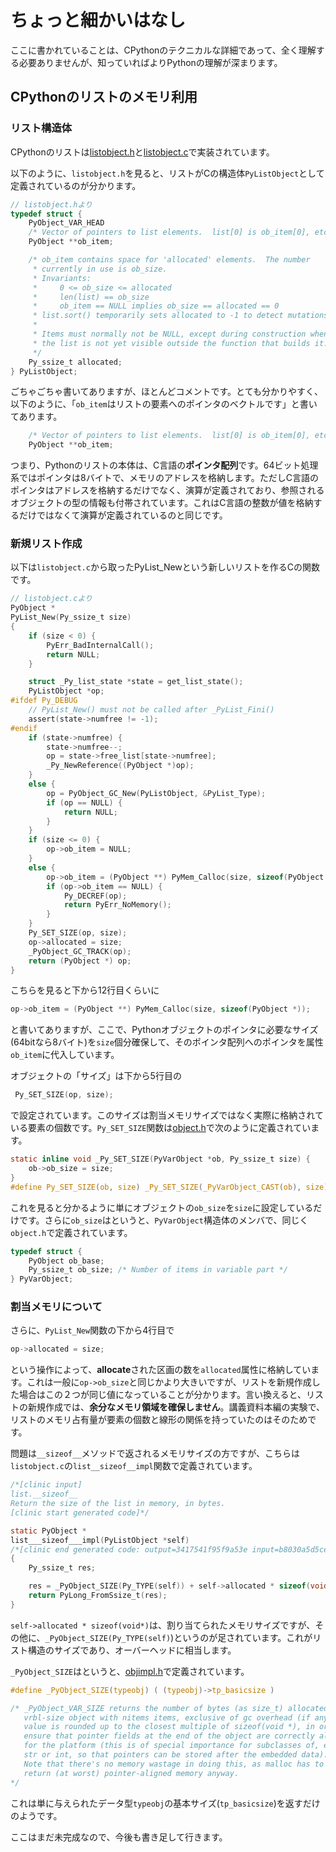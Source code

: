 # ちょっと細かいはなし

ここに書かれていることは、CPythonのテクニカルな詳細であって、全く理解する必要ありませんが、知っていればよりPythonの理解が深まります。

## CPythonのリストのメモリ利用

### リスト構造体

CPythonのリストは[listobject.h](https://github.com/python/cpython/blob/main/Include/cpython/listobject.h)と[listobject.c](https://github.com/python/cpython/blob/main/Objects/listobject.c)で実装されています。

以下のように、`listobject.h`を見ると、リストがCの構造体`PyListObject`として定義されているのが分かります。

```C
// listobject.hより
typedef struct {
    PyObject_VAR_HEAD
    /* Vector of pointers to list elements.  list[0] is ob_item[0], etc. */
    PyObject **ob_item;

    /* ob_item contains space for 'allocated' elements.  The number
     * currently in use is ob_size.
     * Invariants:
     *     0 <= ob_size <= allocated
     *     len(list) == ob_size
     *     ob_item == NULL implies ob_size == allocated == 0
     * list.sort() temporarily sets allocated to -1 to detect mutations.
     *
     * Items must normally not be NULL, except during construction when
     * the list is not yet visible outside the function that builds it.
     */
    Py_ssize_t allocated;
} PyListObject;
```

ごちゃごちゃ書いてありますが、ほとんどコメントです。とても分かりやすく、以下のように、「`ob_item`はリストの要素へのポインタのベクトルです」と書いてあります。

```C
    /* Vector of pointers to list elements.  list[0] is ob_item[0], etc. */
    PyObject **ob_item;
```

つまり、Pythonのリストの本体は、C言語の**ポインタ配列**です。64ビット処理系ではポインタは8バイトで、メモリのアドレスを格納します。ただしC言語のポインタはアドレスを格納するだけでなく、演算が定義されており、参照されるオブジェクトの型の情報も付帯されています。これはC言語の整数が値を格納するだけではなくて演算が定義されているのと同じです。

### 新規リスト作成

以下は`listobject.c`から取ったPyList_Newという新しいリストを作るCの関数です。

```C
// listobject.cより
PyObject *
PyList_New(Py_ssize_t size)
{
    if (size < 0) {
        PyErr_BadInternalCall();
        return NULL;
    }

    struct _Py_list_state *state = get_list_state();
    PyListObject *op;
#ifdef Py_DEBUG
    // PyList_New() must not be called after _PyList_Fini()
    assert(state->numfree != -1);
#endif
    if (state->numfree) {
        state->numfree--;
        op = state->free_list[state->numfree];
        _Py_NewReference((PyObject *)op);
    }
    else {
        op = PyObject_GC_New(PyListObject, &PyList_Type);
        if (op == NULL) {
            return NULL;
        }
    }
    if (size <= 0) {
        op->ob_item = NULL;
    }
    else {
        op->ob_item = (PyObject **) PyMem_Calloc(size, sizeof(PyObject *));
        if (op->ob_item == NULL) {
            Py_DECREF(op);
            return PyErr_NoMemory();
        }
    }
    Py_SET_SIZE(op, size);
    op->allocated = size;
    _PyObject_GC_TRACK(op);
    return (PyObject *) op;
}
```

こちらを見ると下から12行目くらいに

```C
op->ob_item = (PyObject **) PyMem_Calloc(size, sizeof(PyObject *));
```

と書いてありますが、ここで、Pythonオブジェクトのポインタに必要なサイズ(64bitなら8バイト)を`size`個分確保して、そのポインタ配列へのポインタを属性`ob_item`に代入しています。

オブジェクトの「サイズ」は下から5行目の

```C
 Py_SET_SIZE(op, size);
```

で設定されています。このサイズは割当メモリサイズではなく実際に格納されている要素の個数です。`Py_SET_SIZE`関数は[object.h](https://github.com/python/cpython/blob/main/Include/object.h)で次のように定義されています。

```C
static inline void _Py_SET_SIZE(PyVarObject *ob, Py_ssize_t size) {
    ob->ob_size = size;
}
#define Py_SET_SIZE(ob, size) _Py_SET_SIZE(_PyVarObject_CAST(ob), size)
```

これを見ると分かるように単にオブジェクトの`ob_size`を`size`に設定しているだけです。さらに`ob_size`はというと、`PyVarObject`構造体のメンバで、同じく`object.h`で定義されています。

```C
typedef struct {
    PyObject ob_base;
    Py_ssize_t ob_size; /* Number of items in variable part */
} PyVarObject;
```

### 割当メモリについて

さらに、`PyList_New`関数の下から4行目で

```C
op->allocated = size;
```

という操作によって、**allocate**された区画の数を`allocated`属性に格納しています。これは一般に`op->ob_size`と同じかより大きいですが、リストを新規作成した場合はこの２つが同じ値になっていることが分かります。言い換えると、リストの新規作成では、**余分なメモリ領域を確保しません**。講義資料本編の実験で、リストのメモリ占有量が要素の個数と線形の関係を持っていたのはそのためです。

問題は`__sizeof__`メソッドで返されるメモリサイズの方ですが、こちらは`listobject.c`の`list__sizeof__impl`関数で定義されています。

```C
/*[clinic input]
list.__sizeof__
Return the size of the list in memory, in bytes.
[clinic start generated code]*/

static PyObject *
list___sizeof___impl(PyListObject *self)
/*[clinic end generated code: output=3417541f95f9a53e input=b8030a5d5ce8a187]*/
{
    Py_ssize_t res;

    res = _PyObject_SIZE(Py_TYPE(self)) + self->allocated * sizeof(void*);
    return PyLong_FromSsize_t(res);
}
```

`self->allocated * sizeof(void*)`は、割り当てられたメモリサイズですが、その他に、`_PyObject_SIZE(Py_TYPE(self)`)というのが足されています。これがリスト構造のサイズであり、オーバーヘッドに相当します。

`_PyObject_SIZE`はというと、[objimpl.h](https://github.com/python/cpython/blob/main/Include/cpython/objimpl.h)で定義されています。

```C
#define _PyObject_SIZE(typeobj) ( (typeobj)->tp_basicsize )

/* _PyObject_VAR_SIZE returns the number of bytes (as size_t) allocated for a
   vrbl-size object with nitems items, exclusive of gc overhead (if any).  The
   value is rounded up to the closest multiple of sizeof(void *), in order to
   ensure that pointer fields at the end of the object are correctly aligned
   for the platform (this is of special importance for subclasses of, e.g.,
   str or int, so that pointers can be stored after the embedded data).
   Note that there's no memory wastage in doing this, as malloc has to
   return (at worst) pointer-aligned memory anyway.
*/
```

これは単に与えられたデータ型`typeobj`の基本サイズ(`tp_basicsize`)を返すだけのようです。

ここはまだ未完成なので、今後も書き足して行きます。
